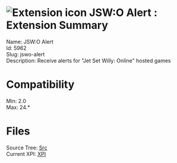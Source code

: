 # ![Extension icon](https://addons.thunderbird.net/user-media/addon_icons/5/5962-64.png?modified=1317303045) JSW:O Alert : Extension Summary

Name: JSW:O Alert  
Id: 5962  
Slug: jswo-alert  
Description: Receive alerts for "Jet Set Willy: Online" hosted games
  

# Compatibility
Min: 2.0  
Max: 24.*  

# Files

Source Tree: [Src](C:/Dev/Thunderbird/ThunderKdB/xall/xOther/5962-jswo-alert/src)  
Current XPI: [XPI](C:/Dev/Thunderbird/ThunderKdB/xall/xOther/5962-jswo-alert/xpi)  



